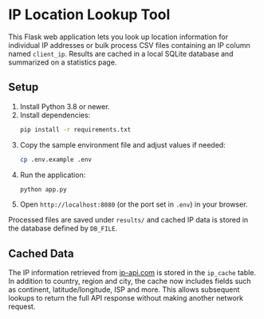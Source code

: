 # IP Location Lookup Tool

This Flask web application lets you look up location information for individual IP addresses or bulk process CSV files containing an IP column named `client_ip`. Results are cached in a local SQLite database and summarized on a statistics page.

## Setup

1. Install Python 3.8 or newer.
2. Install dependencies:
   ```bash
   pip install -r requirements.txt
   ```
3. Copy the sample environment file and adjust values if needed:
   ```bash
   cp .env.example .env
   ```
4. Run the application:
   ```bash
   python app.py
   ```
5. Open `http://localhost:8080` (or the port set in `.env`) in your browser.

Processed files are saved under `results/` and cached IP data is stored in the database defined by `DB_FILE`.

## Cached Data

The IP information retrieved from [ip-api.com](https://ip-api.com/) is stored in
the `ip_cache` table. In addition to country, region and city, the cache now
includes fields such as continent, latitude/longitude, ISP and more. This allows
subsequent lookups to return the full API response without making another
network request.
